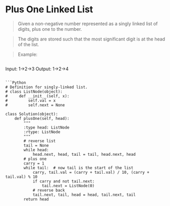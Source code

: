 # Plus One Linked List

> Given a non-negative number represented as a singly linked list of digits, plus one to the number.

> The digits are stored such that the most significant digit is at the head of the list.

> Example:

> ```
Input:  1->2->3
Output: 1->2->4
```

```Python
# Definition for singly-linked list.
# class ListNode(object):
#     def __init__(self, x):
#         self.val = x
#         self.next = None

class Solution(object):
    def plusOne(self, head):
        """
        :type head: ListNode
        :rtype: ListNode
        """
        # reverse list
        tail = None
        while head:
            head.next, head, tail = tail, head.next, head
        # plus one
        carry = 1
        while tail:  # now tail is the start of the list
            carry, tail.val = (carry + tail.val) / 10, (carry + tail.val) % 10
            if carry and not tail.next:
                tail.next = ListNode(0)
            # reverse back
            tail.next, tail, head = head, tail.next, tail
        return head
```
